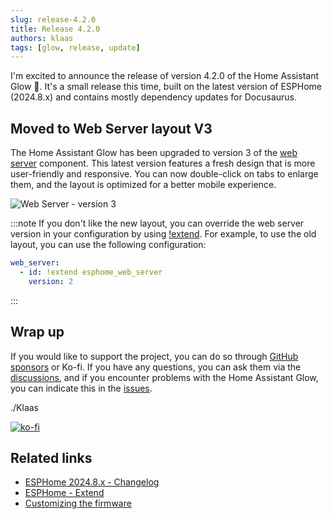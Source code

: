```yaml
---
slug: release-4.2.0
title: Release 4.2.0
authors: klaas
tags: [glow, release, update]
---
```


I'm excited to announce the release of version 4.2.0 of the Home Assistant Glow 🌟. It's a small release this time, built on the latest version of ESPHome (2024.8.x) and contains mostly dependency updates for Docusaurus.

<!-- truncate -->

## Moved to Web Server layout V3

The Home Assistant Glow has been upgraded to version 3 of the [web server][webserver] component. This latest version features a fresh design that is more user-friendly and responsive. You can now double-click on tabs to enlarge them, and the layout is optimized for a better mobile experience.

![Web Server - version 3](../static/img/blog/webserver-v3.png)

:::note
If you don't like the new layout, you can override the web server version in your configuration by using [!extend]. For example, to use the old layout, you can use the following configuration:

```yaml title="your_glow_config.yaml"
web_server:
  - id: !extend esphome_web_server
    version: 2
```
:::

## Wrap up

If you would like to support the project, you can do so through [GitHub sponsors](https://github.com/sponsors/klaasnicolaas) or Ko-fi. If you have any questions, you can ask them via the [discussions](https://github.com/klaasnicolaas/home-assistant-glow/discussions), and if you encounter problems with the Home Assistant Glow, you can indicate this in the [issues](https://github.com/klaasnicolaas/home-assistant-glow/issues).

./Klaas

[![ko-fi](https://ko-fi.com/img/githubbutton_sm.svg)](https://ko-fi.com/F1F1SW69D)

## Related links

- [ESPHome 2024.8.x - Changelog][esphome-changelog]
- [ESPHome - Extend][!extend]
- [Customizing the firmware](/docs/advanced/firmware_customization)

<!-- Links -->
[esphome-changelog]: https://esphome.io/changelog/2024.8.0.html
[webserver]: https://esphome.io/components/web_server.html
[!extend]: https://esphome.io/components/packages.html#extend
